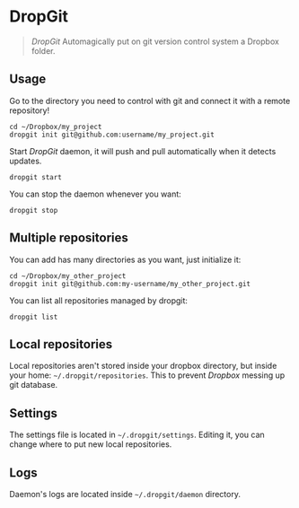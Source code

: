 DropGit
=======

> *DropGit* Automagically put on git version control system a Dropbox folder.

## Usage

Go to the directory you need to control with git and connect it
with a remote repository!

    cd ~/Dropbox/my_project
    dropgit init git@github.com:username/my_project.git

Start *DropGit* daemon, it will push and pull automatically
when it detects updates.

    dropgit start

You can stop the daemon whenever you want:

    dropgit stop

## Multiple repositories

You can add has many directories as you want, just initialize it:

    cd ~/Dropbox/my_other_project
    dropgit init git@github.com:my-username/my_other_project.git

You can list all repositories managed by dropgit:

    dropgit list

## Local repositories

Local repositories aren't stored inside your dropbox directory,
but inside your home: `~/.dropgit/repositories`. This to prevent
*Dropbox* messing up git database.

## Settings

The settings file is located in `~/.dropgit/settings`.
Editing it, you can change where to put new local repositories.

## Logs

Daemon's logs are located inside `~/.dropgit/daemon` directory.

